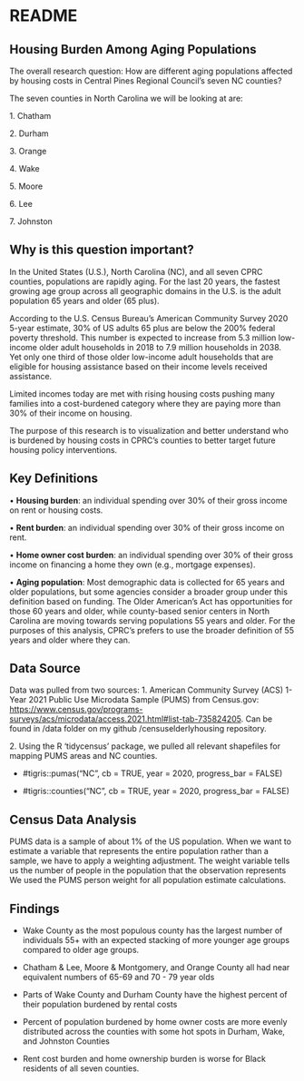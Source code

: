 # README


## **Housing Burden Among Aging Populations**

The overall research question: How are different aging populations
affected by housing costs in Central Pines Regional Council’s seven NC
counties?

The seven counties in North Carolina we will be looking at are:

1\. Chatham

2\. Durham

3\. Orange

4\. Wake

5\. Moore

6\. Lee

7\. Johnston

## **Why is this question important?**

In the United States (U.S.), North Carolina (NC), and all seven CPRC
counties, populations are rapidly aging. For the last 20 years, the
fastest growing age group across all geographic domains in the U.S. is
the adult population 65 years and older (65 plus).

According to the U.S. Census Bureau’s American Community Survey 2020
5-year estimate, 30% of US adults 65 plus are below the 200% federal
poverty threshold. This number is expected to increase from 5.3 million
low-income older adult households in 2018 to 7.9 million households in
2038. Yet only one third of those older low-income adult households that
are eligible for housing assistance based on their income levels
received assistance.

Limited incomes today are met with rising housing costs pushing many
families into a cost-burdened category where they are paying more than
30% of their income on housing.

The purpose of this research is to visualization and better understand
who is burdened by housing costs in CPRC’s counties to better target
future housing policy interventions.

## **Key Definitions**

• **Housing burden**: an individual spending over 30% of their gross
income on rent or housing costs.

• **Rent burden**: an individual spending over 30% of their gross income
on rent.

• **Home owner cost burden**: an individual spending over 30% of their
gross income on financing a home they own (e.g., mortgage expenses).

• **Aging population**: Most demographic data is collected for 65 years
and older populations, but some agencies consider a broader group under
this definition based on funding. The Older American’s Act has
opportunities for those 60 years and older, while county-based senior
centers in North Carolina are moving towards serving populations 55
years and older. For the purposes of this analysis, CPRC’s prefers to
use the broader definition of 55 years and older where they can.

## **Data Source**

Data was pulled from two sources: 1. American Community Survey (ACS)
1-Year 2021 Public Use Microdata Sample (PUMS) from Census.gov:
https://www.census.gov/programs-surveys/acs/microdata/access.2021.html#list-tab-735824205.
Can be found in /data folder on my github /censuselderlyhousing
repository.

2\. Using the R ‘tidycensus’ package, we pulled all relevant shapefiles
for mapping PUMS areas and NC counties.

- \#tigris::pumas(“NC”, cb = TRUE, year = 2020, progress_bar = FALSE)

- \#tigris::counties(“NC”, cb = TRUE, year = 2020, progress_bar = FALSE)

## **Census Data Analysis**

PUMS data is a sample of about 1% of the US population. When we want to
estimate a variable that represents the entire population rather than a
sample, we have to apply a weighting adjustment. The weight variable
tells us the number of people in the population that the observation
represents We used the PUMS person weight for all population estimate
calculations.

## **Findings**

- Wake County as the most populous county has the largest number of
  individuals 55+ with an expected stacking of more younger age groups
  compared to older age groups.

- Chatham & Lee, Moore & Montgomery, and Orange County all had near
  equivalent numbers of 65-69 and 70 - 79 year olds

- Parts of Wake County and Durham County have the highest percent of
  their population burdened by rental costs

- Percent of population burdened by home owner costs are more evenly
  distributed across the counties with some hot spots in Durham, Wake,
  and Johnston Counties

- Rent cost burden and home ownership burden is worse for Black
  residents of all seven counties.
